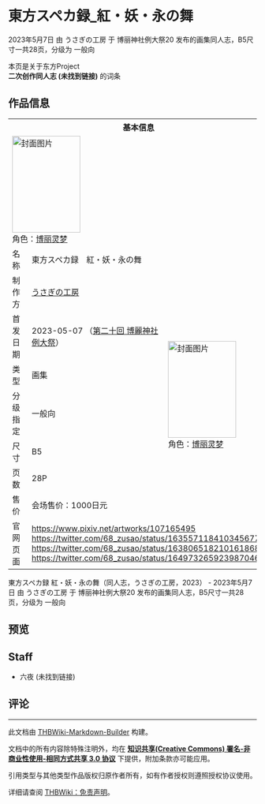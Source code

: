 # 東方スペカ録_紅・妖・永の舞

<!-- source html: G:\repos\THBWiki-Markdown-Builder\THBWikiMarkdown\Temp\main\6\66\ns0%3A%E6%9D%B1%E6%96%B9%E3%82%B9%E3%83%9A%E3%82%AB%E9%8C%B2_%E7%B4%85%E3%83%BB%E5%A6%96%E3%83%BB%E6%B0%B8%E3%81%AE%E8%88%9E.html -->

2023年5月7日 由 うさぎの工房 于 博丽神社例大祭20 发布的画集同人志，B5尺寸一共28页，分级为 一般向

本页是关于东方Project  
 **二次创作同人志 (未找到链接)** 的词条
## 作品信息

<table><tbody><tr><th colspan="3">基本信息</th></tr><tr><td class="cover-artwork-mobile" colspan="2"><a href="./文件-東方スペカ録_紅・妖・永の舞封面.jpg.md" class="image" title="封面图片"><img alt="封面图片" src="https://upload.thwiki.cc/thumb/9/97/%E6%9D%B1%E6%96%B9%E3%82%B9%E3%83%9A%E3%82%AB%E9%8C%B2_%E7%B4%85%E3%83%BB%E5%A6%96%E3%83%BB%E6%B0%B8%E3%81%AE%E8%88%9E%E5%B0%81%E9%9D%A2.jpg/138px-%E6%9D%B1%E6%96%B9%E3%82%B9%E3%83%9A%E3%82%AB%E9%8C%B2_%E7%B4%85%E3%83%BB%E5%A6%96%E3%83%BB%E6%B0%B8%E3%81%AE%E8%88%9E%E5%B0%81%E9%9D%A2.jpg" decoding="async" loading="lazy" width="138" height="196" srcset="https://upload.thwiki.cc/thumb/9/97/%E6%9D%B1%E6%96%B9%E3%82%B9%E3%83%9A%E3%82%AB%E9%8C%B2_%E7%B4%85%E3%83%BB%E5%A6%96%E3%83%BB%E6%B0%B8%E3%81%AE%E8%88%9E%E5%B0%81%E9%9D%A2.jpg/207px-%E6%9D%B1%E6%96%B9%E3%82%B9%E3%83%9A%E3%82%AB%E9%8C%B2_%E7%B4%85%E3%83%BB%E5%A6%96%E3%83%BB%E6%B0%B8%E3%81%AE%E8%88%9E%E5%B0%81%E9%9D%A2.jpg 1.5x, https://upload.thwiki.cc/thumb/9/97/%E6%9D%B1%E6%96%B9%E3%82%B9%E3%83%9A%E3%82%AB%E9%8C%B2_%E7%B4%85%E3%83%BB%E5%A6%96%E3%83%BB%E6%B0%B8%E3%81%AE%E8%88%9E%E5%B0%81%E9%9D%A2.jpg/276px-%E6%9D%B1%E6%96%B9%E3%82%B9%E3%83%9A%E3%82%AB%E9%8C%B2_%E7%B4%85%E3%83%BB%E5%A6%96%E3%83%BB%E6%B0%B8%E3%81%AE%E8%88%9E%E5%B0%81%E9%9D%A2.jpg 2x" data-file-width="598" data-file-height="849"></a><div class="cover-char">角色：<a href="./博丽灵梦.md" title="博丽灵梦">博丽灵梦</a></div></td>
</tr><tr><td class="label">名称</td><td colspan="2"> 東方スペカ録　紅・妖・永の舞 </td></tr><tr><td class="label">制作方</td><td><a href="./うさぎの工房.md" title="うさぎの工房">うさぎの工房</a></td><td class="cover-artwork" rowspan="7" style="min-width:196px;"><a href="./文件-東方スペカ録_紅・妖・永の舞封面.jpg.md" class="image" title="封面图片"><img alt="封面图片" src="https://upload.thwiki.cc/thumb/9/97/%E6%9D%B1%E6%96%B9%E3%82%B9%E3%83%9A%E3%82%AB%E9%8C%B2_%E7%B4%85%E3%83%BB%E5%A6%96%E3%83%BB%E6%B0%B8%E3%81%AE%E8%88%9E%E5%B0%81%E9%9D%A2.jpg/138px-%E6%9D%B1%E6%96%B9%E3%82%B9%E3%83%9A%E3%82%AB%E9%8C%B2_%E7%B4%85%E3%83%BB%E5%A6%96%E3%83%BB%E6%B0%B8%E3%81%AE%E8%88%9E%E5%B0%81%E9%9D%A2.jpg" decoding="async" loading="lazy" width="138" height="196" srcset="https://upload.thwiki.cc/thumb/9/97/%E6%9D%B1%E6%96%B9%E3%82%B9%E3%83%9A%E3%82%AB%E9%8C%B2_%E7%B4%85%E3%83%BB%E5%A6%96%E3%83%BB%E6%B0%B8%E3%81%AE%E8%88%9E%E5%B0%81%E9%9D%A2.jpg/207px-%E6%9D%B1%E6%96%B9%E3%82%B9%E3%83%9A%E3%82%AB%E9%8C%B2_%E7%B4%85%E3%83%BB%E5%A6%96%E3%83%BB%E6%B0%B8%E3%81%AE%E8%88%9E%E5%B0%81%E9%9D%A2.jpg 1.5x, https://upload.thwiki.cc/thumb/9/97/%E6%9D%B1%E6%96%B9%E3%82%B9%E3%83%9A%E3%82%AB%E9%8C%B2_%E7%B4%85%E3%83%BB%E5%A6%96%E3%83%BB%E6%B0%B8%E3%81%AE%E8%88%9E%E5%B0%81%E9%9D%A2.jpg/276px-%E6%9D%B1%E6%96%B9%E3%82%B9%E3%83%9A%E3%82%AB%E9%8C%B2_%E7%B4%85%E3%83%BB%E5%A6%96%E3%83%BB%E6%B0%B8%E3%81%AE%E8%88%9E%E5%B0%81%E9%9D%A2.jpg 2x" data-file-width="598" data-file-height="849"></a><div class="cover-char">角色：<a href="./博丽灵梦.md" title="博丽灵梦">博丽灵梦</a></div></td>
</tr><tr><td class="label">首发日期</td><td>2023-05-07&#160;（<a href="/展会作品列表?e=%E5%8D%9A%E4%B8%BD%E7%A5%9E%E7%A4%BE%E4%BE%8B%E5%A4%A7%E7%A5%AD%2320">第二十回 博麗神社例大祭</a>）</td></tr><tr><td class="label">类型</td><td>画集</td></tr><tr><td class="label">分级指定</td><td>一般向</td></tr><tr><td class="label">尺寸</td><td>B5</td></tr><tr><td class="label">页数</td><td>28P</td></tr><tr><td class="label">售价</td><td>会场售价：1000日元</td></tr>
<tr><td class="label">官网页面</td><td colspan="2"><a rel="nofollow" class="external free" href="https://www.pixiv.net/artworks/107165495">https://www.pixiv.net/artworks/107165495</a><br><a rel="nofollow" class="external free" href="https://twitter.com/68_zusao/status/1635571184103456773">https://twitter.com/68_zusao/status/1635571184103456773</a><br><a rel="nofollow" class="external free" href="https://twitter.com/68_zusao/status/1638065182101618688">https://twitter.com/68_zusao/status/1638065182101618688</a><br><a rel="nofollow" class="external free" href="https://twitter.com/68_zusao/status/1649732659239870464">https://twitter.com/68_zusao/status/1649732659239870464</a></td></tr></tbody></table>

東方スペカ録 紅・妖・永の舞（同人志，うさぎの工房，2023） - 2023年5月7日 由 うさぎの工房 于 博丽神社例大祭20 发布的画集同人志，B5尺寸一共28页，分级为 一般向
## 预览
## Staff
- 六夜 (未找到链接)

## 评论




---

此文档由 [THBWiki-Markdown-Builder](https://github.com/Delsin-Yu/THBWiki-Markdown-Builder) 构建。

文档中的所有内容除特殊注明外，均在 [**知识共享(Creative Commons) 署名-非商业性使用-相同方式共享 3.0 协议**](https://creativecommons.org/licenses/by-sa/3.0/deed.zh-hans) 下提供，附加条款亦可能应用。

引用类型与其他类型作品版权归原作者所有，如有作者授权则遵照授权协议使用。

详细请查阅 [THBWiki：免责声明](https://thbwiki.cc/THBWiki:%E5%85%8D%E8%B4%A3%E5%A3%B0%E6%98%8E)。

